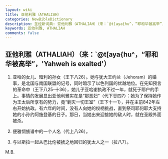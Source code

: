 ```yaml
---
layout: wiki
title: 亚他利雅（ATHALIAH）
categories: NewBibleDictionary
description: 圣经新词典: 亚他利雅（ATHALIAH）（来：`@t[aya{hu^，“耶和华被高举”，'Yahweh is exalted'）
keywords: 亚他利雅, ATHALIAH
comments: false
---
```


## 亚他利雅（ATHALIAH）（来：`@t[aya{hu^，“耶和华被高举”，'Yahweh is exalted'）

1. 亚哈的女儿、暗利的孙女（王下八26）。她与犹大王约兰（Jehoram）的婚事，是北国与南国联盟的记号，同时暗示了以色列国的优越地位。在先知预言的革命中（王下八25-十36），她儿子亚哈谢执政不过一年，就死于耶户的手上。事情的发展显出亚他利雅实在是“那恶妇”（代下廿四7）：她为了保持她作为王太后所享有的势力，竟“剿灭一切王室”（王下十一1），并在主前842年左右开始执政。有六年的时间，没有人向她的权柄挑战，直到祭司耶何耶大支持她的小孙约阿施登基的日子。那日，当她出来迎接她的敌人时，就在圣殿外面被杀。

2. 便雅悯族谱中的一个人名（代上八26）。

3. 与以斯拉一起从巴比伦被掳之地回归的犹太人之一（拉八7）。

M.B.






